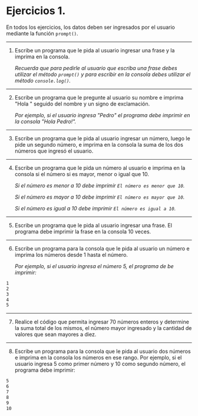 # Ejercicios 1.

En todos los ejercicios, los datos deben ser ingresados por el usuario mediante la función `prompt()`.
<hr>

1. Escribe un programa que le pida al usuario ingresar una frase y la imprima en la consola. 

    *Recuerda que para pedirle al usuario que escriba una frase debes utilizar el método `prompt()` y para escribir en la consola debes utilizar el método `console.log()`.*

<hr>

2. Escribe un programa que le pregunte al usuario su nombre e imprima "Hola " seguido del nombre y un signo de exclamación.

    *Por ejemplo, si el usuario ingresa "Pedro" el programa debe imprimir en la consola "Hola Pedro!".*

<hr>

3. Escribe un programa que le pida al usuario ingresar un número, luego le pide un segundo número, e imprima en la consola la suma de los dos números que ingresó el usuario.

<hr>

4. Escribe un programa que le pida un número al usuario e imprima en la consola si el número si es mayor, menor o igual que 10.

    *Si el número es menor a 10 debe imprimir `El número es menor que 10`.*

    *Si el número es mayor a 10 debe imprimir `El número es mayor que 10`.*

    *Si el número es igual a 10 debe imprimir `El número es igual a 10`.*

<hr>

5. Escribe un programa que le pida al usuario ingresar una frase. El programa debe imprimir la frase en la consola 10 veces.

<hr>

6. Escribe un programa para la consola que le pida al usuario un número e imprima los números desde 1 hasta el número.

    *Por ejemplo, si el usuario ingresa el número 5, el programa de be imprimir:*
```Markdown
1
2
3
4
5
```

<hr>

7. Realice el código que permita ingresar 70 números enteros y determine la suma total de los mismos, el número mayor ingresado y la cantidad de valores que sean mayores a diez.

<hr>

8. Escribe un programa para la consola que le pida al usuario dos números e imprima en la consola los números en ese rango. Por ejemplo, si el usuario ingresa 5 como primer número y 10 como segundo número, el programa debe imprimir:

```Markdown
5
6
7
8
9
10
```